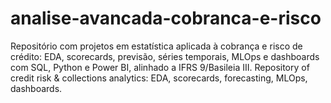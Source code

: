 # analise-avancada-cobranca-e-risco
Repositório com projetos em estatística aplicada à cobrança e risco de crédito: EDA, scorecards, previsão, séries temporais, MLOps e dashboards com SQL, Python e Power BI, alinhado a IFRS 9/Basileia III.
Repository of credit risk &amp; collections analytics: EDA, scorecards, forecasting, MLOps, dashboards.
